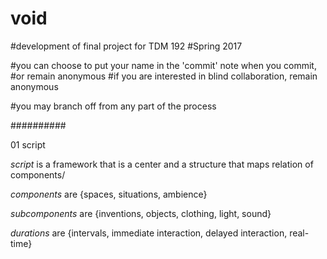 # void
#development of final project for TDM 192 
#Spring 2017

#you can choose to put your name in the 'commit' note when you commit,
#or remain anonymous
#if you are interested in blind collaboration, remain anonymous

#you may branch off from any part of the process

##########

01 script

_script_ is a framework that is a center and a structure that maps relation of components/

  _components_ are {spaces, situations, ambience}
  
  _subcomponents_ are {inventions, objects, clothing, light, sound}
  
  _durations_ are {intervals, immediate interaction, delayed interaction, real-time}
